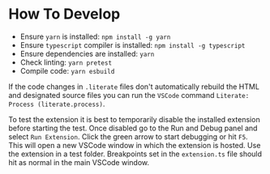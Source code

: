# How To Develop

* Ensure `yarn` is installed: `npm install -g yarn`
* Ensure `typescript` compiler is installed: `npm install -g typescript`
* Ensure dependencies are installed: `yarn`
* Check linting: `yarn pretest`
* Compile code: `yarn esbuild`

If the code changes in `.literate` files don't automatically rebuild the HTML and designated source files you can run the `VSCode` command `Literate: Process (literate.process)`.

To test the extension it is best to temporarily disable the installed extension
before starting the test. Once disabled go to the Run and Debug panel and select
`Run Extension`. Click the green arrow to start debugging or hit `F5`. This will
open a new VSCode window in which the extension is hosted. Use the extension in
a test folder. Breakpoints set in the `extension.ts` file should hit as normal
in the main VSCode window.